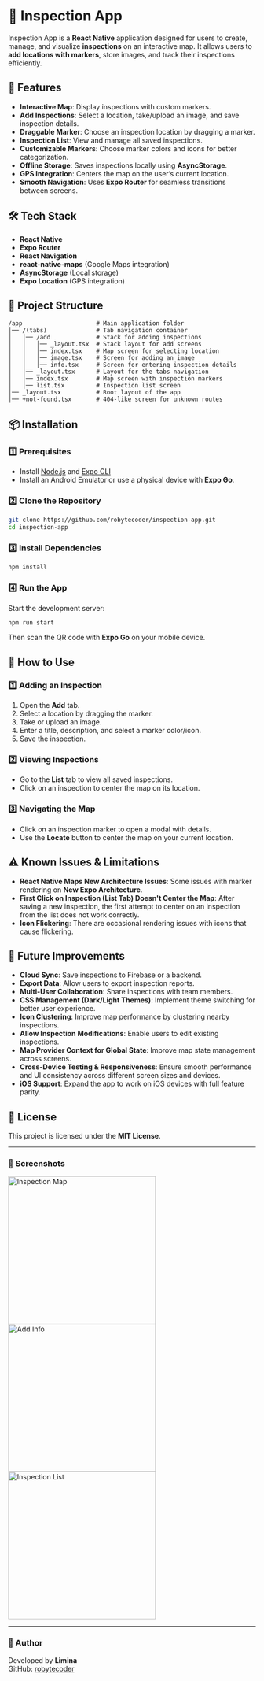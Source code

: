 # 📍 Inspection App

Inspection App is a **React Native** application designed for users to create, manage, and visualize **inspections** on an interactive map. It allows users to **add locations with markers**, store images, and track their inspections efficiently.

## 🚀 Features

- **Interactive Map**: Display inspections with custom markers.
- **Add Inspections**: Select a location, take/upload an image, and save inspection details.
- **Draggable Marker**: Choose an inspection location by dragging a marker.
- **Inspection List**: View and manage all saved inspections.
- **Customizable Markers**: Choose marker colors and icons for better categorization.
- **Offline Storage**: Saves inspections locally using **AsyncStorage**.
- **GPS Integration**: Centers the map on the user’s current location.
- **Smooth Navigation**: Uses **Expo Router** for seamless transitions between screens.

## 🛠️ Tech Stack

- **React Native**
- **Expo Router**
- **React Navigation**
- **react-native-maps** (Google Maps integration)
- **AsyncStorage** (Local storage)
- **Expo Location** (GPS integration)

## 📂 Project Structure

```
/app                     # Main application folder
│── /(tabs)              # Tab navigation container
│   │── /add             # Stack for adding inspections
│   │   │── _layout.tsx  # Stack layout for add screens
│   │   │── index.tsx    # Map screen for selecting location
│   │   │── image.tsx    # Screen for adding an image
│   │   │── info.tsx     # Screen for entering inspection details
│   │── _layout.tsx      # Layout for the tabs navigation
│   │── index.tsx        # Map screen with inspection markers
│   │── list.tsx         # Inspection list screen
│── _layout.tsx          # Root layout of the app
│── +not-found.tsx       # 404-like screen for unknown routes
```

## 📦 Installation

### 1️⃣ Prerequisites

- Install [Node.js](https://nodejs.org/) and [Expo CLI](https://docs.expo.dev/)
- Install an Android Emulator or use a physical device with **Expo Go**.

### 2️⃣ Clone the Repository

```sh
git clone https://github.com/robytecoder/inspection-app.git
cd inspection-app
```

### 3️⃣ Install Dependencies

```sh
npm install
```

### 4️⃣ Run the App

Start the development server:

```sh
npm run start
```

Then scan the QR code with **Expo Go** on your mobile device.

## 📍 How to Use

### **1️⃣ Adding an Inspection**

1. Open the **Add** tab.
2. Select a location by dragging the marker.
3. Take or upload an image.
4. Enter a title, description, and select a marker color/icon.
5. Save the inspection.

### **2️⃣ Viewing Inspections**

- Go to the **List** tab to view all saved inspections.
- Click on an inspection to center the map on its location.

### **3️⃣ Navigating the Map**

- Click on an inspection marker to open a modal with details.
- Use the **Locate** button to center the map on your current location.

## ⚠️ Known Issues & Limitations

- **React Native Maps New Architecture Issues**: Some issues with marker rendering on **New Expo Architecture**.
- **First Click on Inspection (List Tab) Doesn't Center the Map**: After saving a new inspection, the first attempt to center on an inspection from the list does not work correctly.
- **Icon Flickering**: There are occasional rendering issues with icons that cause flickering.

## 🎯 Future Improvements

- **Cloud Sync**: Save inspections to Firebase or a backend.
- **Export Data**: Allow users to export inspection reports.
- **Multi-User Collaboration**: Share inspections with team members.
- **CSS Management (Dark/Light Themes)**: Implement theme switching for better user experience.
- **Icon Clustering**: Improve map performance by clustering nearby inspections.
- **Allow Inspection Modifications**: Enable users to edit existing inspections.
- **Map Provider Context for Global State**: Improve map state management across screens.
- **Cross-Device Testing & Responsiveness**: Ensure smooth performance and UI consistency across different screen sizes and devices.
- **iOS Support**: Expand the app to work on iOS devices with full feature parity.

## 📝 License

This project is licensed under the **MIT License**.

---

### 📸 Screenshots

<img src="assets/screenshots/map.png" alt="Inspection Map" width="300" height="auto">
<img src="assets/screenshots/add-info.png" alt="Add Info" width="300" height="auto">
<img src="assets/screenshots/list.png" alt="Inspection List" width="300" height="auto">

---

### 📇 Author

Developed by **Limina**  
GitHub: [robytecoder](https://github.com/robytecoder)
